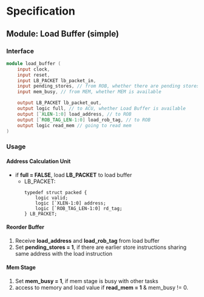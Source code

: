 # Specification

## Module: Load Buffer (simple)

### Interface
```verilog
module load_buffer (
    input clock,
    input reset,
    input LB_PACKET lb_packet_in,
    input pending_stores, // from ROB, whether there are pending stores
    input mem_busy, // from MEM, whether MEM is available

    output LB_PACKET lb_packet_out,
    output logic full, // to ACU, whether Load Buffer is available
    output [`XLEN-1:0] load_address, // to ROB
    output [`ROB_TAG_LEN-1:0] load_rob_tag, // to ROB
    output logic read_mem // going to read mem
)
```

### Usage
#### Address Calculation Unit
- if **full = FALSE**, load **LB_PACKET** to load buffer
    - LB_PACKET:
        ```
        typedef struct packed {
            logic valid;
            logic [`XLEN-1:0] address;
            logic [`ROB_TAG_LEN-1:0] rd_tag;
        } LB_PACKET;
        ```
#### Reorder Buffer
1. Receive **load_address** and **load_rob_tag** from load buffer
2. Set **pending_stores = 1**, if there are earlier store instructions sharing same address with the load instruction
#### Mem Stage
1. Set **mem_busy = 1**, if mem stage is busy with other tasks
2. access to memory and load value if **read_mem = 1** & mem_busy != 0.

